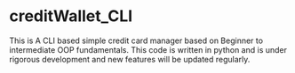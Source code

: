 # creditWallet_CLI
This is A CLI based simple credit card manager based on Beginner to intermediate OOP fundamentals. This code is written in python and is under rigorous development and new features will be updated regularly.
